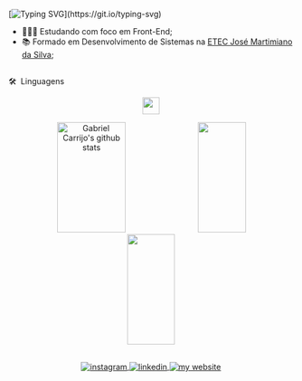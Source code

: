 [![Typing SVG](https://readme-typing-svg.demolab.com?font=Fira+Code&size=35&pause=1000&color=FAFAD2&center=true&width=1000&lines=Ol%C3%A1%2C+Seja+bem+vindo(a);Sou+o+Gabriel+Carrijo;Estou+estudando+para+me+tornar+programador!)](https://git.io/typing-svg)

- 👩🏻‍💻 Estudando com foco em Front-End;
- 📚 Formado em Desenvolvimento de Sistemas na [ETEC José Martimiano da Silva](https://etecribeiraopreto.com.br/);<br>

##

🛠 &nbsp;Linguagens
<p align="center">
  <a hreft="https://skillicons.dev">
    <img src="https://skillicons.dev/icons?i=html,css,bootstrap,php,java,cs,mysql,git&theme=dark" height="30"/>
  </a>
</p>

<!--
[![My Skills](https://skillicons.dev/icons?i=html,css,bootstrap,php,java,cs,mysql,git&theme=dark)](https://skillicons.dev)

<code><img height="25" alt="HTML" src="https://raw.githubusercontent.com/github/explore/80688e429a7d4ef2fca1e82350fe8e3517d3494d/topics/html/html.png"></code>
<code><img height="25" alt="CSS" src="https://raw.githubusercontent.com/github/explore/80688e429a7d4ef2fca1e82350fe8e3517d3494d/topics/css/css.png"></code>
<code><img height="25" alt="BOOTSTRAP" src="https://raw.githubusercontent.com/github/explore/80688e429a7d4ef2fca1e82350fe8e3517d3494d/topics/bootstrap/bootstrap.png"></code>
<code><img height="25" alt="PHP" src="https://raw.githubusercontent.com/github/explore/80688e429a7d4ef2fca1e82350fe8e3517d3494d/topics/php/php.png"></code>
<code><img height="20" alt="ASP.NET" src="https://raw.githubusercontent.com/github/explore/80688e429a7d4ef2fca1e82350fe8e3517d3494d/topics/aspnet/aspnet.png"></code>
<code><img height="25" alt="MYSQL" src="https://raw.githubusercontent.com/github/explore/80688e429a7d4ef2fca1e82350fe8e3517d3494d/topics/mysql/mysql.png"></code>
<code><img height="25" alt="JAVA" src="https://raw.githubusercontent.com/github/explore/80688e429a7d4ef2fca1e82350fe8e3517d3494d/topics/java/java.png"></code>

   Programação WEB: HTML, CSS, PHP, ASP.NET e MySQL.
  Mobile & Desktop: Java (POO) & Delphi. -->
       
<div align="center">  
  <img width="49%" height="195px" src="https://github-readme-stats.vercel.app/api?username=carrijo-ga&show_icons=true&count_private=true&hide_border=true&bg_color=0d1117&theme=dark" alt="Gabriel Carrijo's github stats"/> 
  <img width="41%" height="195px" src="https://github-readme-stats.vercel.app/api/top-langs/?username=carrijo-ga&layout=compact&hide_border=true&bg_color=0d1117&theme=dark"/>
  <img width="41%" height="195px" src="https://github-readme-stats.vercel.app/api/wakatime?username=carrijoga&hide_border=true&bg_color=0d1117&theme=dark"/>
</div>

##

<p align="center">
  <a href="https://www.instagram.com/carrijo_ga/" target="_blank">
 <img align="center" src="https://img.shields.io/badge/-carrijo_ga-05122A?style=flat&logo=instagram" alt="instagram"/>
</a>
<a href="https://www.linkedin.com/in/gabrielcarrijo/" target="_blank">
  <img align="center" src="https://img.shields.io/badge/-Gabriel_Carrijo-05122A?style=flat&logo=linkedin" alt="linkedin"/>
</a>
<a href="https://cutt.ly/carrijo_ga" target="_blank">
  <img align="center" src="https://img.shields.io/badge/-My_Website-05122A?style=flat" alt="my website"/>
</a>
</p>
